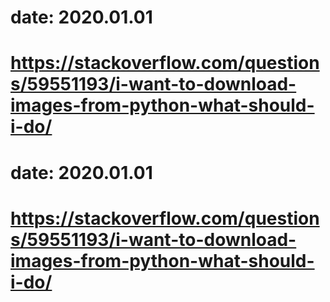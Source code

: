 # date: 2020.01.01
# https://stackoverflow.com/questions/59551193/i-want-to-download-images-from-python-what-should-i-do/
# date: 2020.01.01
# https://stackoverflow.com/questions/59551193/i-want-to-download-images-from-python-what-should-i-do/
